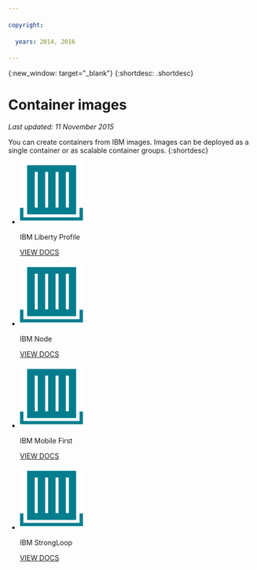 ```yaml
---

copyright:

  years: 2014, 2016

---
```


{:new_window: target="_blank"}
{:shortdesc: .shortdesc}

# Container images
*Last updated: 11 November 2015*

You can create containers from IBM images. Images can be deployed as a single container or as scalable container groups.
{:shortdesc}

<ul class="runtimeIconList">
<li>
<p class="runtimeIcon"><img src="images/container-image_ibm.svg" alt="IBM images" /></p>
<p class="runtimeTitle">IBM Liberty Profile</p>
<p class="runtimeLink"><a format="html" href="../images/docker_image_ibmliberty/ibmliberty_starter.html" scope="peer">VIEW DOCS</a></p>
</li>
<li>
<p class="runtimeIcon"><img src="images/container-image_ibm.svg" alt="IBM images" /></p>
<p class="runtimeTitle">IBM Node</p>
<p class="runtimeLink"><a format="html" href="../images/docker_image_ibmnode/ibmnode_starter.html" scope="peer">VIEW DOCS</a></p>
</li>
<li>
<p class="runtimeIcon"><img src="images/container-image_ibm.svg" alt="IBM images" /></p>
<p class="runtimeTitle">IBM Mobile First</p>
<p class="runtimeLink"><a format="html" href="../images/mobilefirst/index.html" scope="peer">VIEW DOCS</a></p>
</li>
<li>
<p class="runtimeIcon"><img src="images/container-image_ibm.svg" alt="IBM images" /></p>
<p class="runtimeTitle">IBM StrongLoop</p>
<p class="runtimeLink"><a format="html" href="../images/ibmnode_strong_pm/ibmnode_strong_pm_starter.html" scope="peer">VIEW DOCS</a></p>
</li>
</ul>
